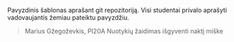 Pavyzdinis šablonas aprašant git repozitoriją. Visi studentai privalo aprašyti vadovaujantis žemiau pateiktu pavyzdžiu.
> Marius Gžegoževkis, PI20A
> Nuotykių žaidimas išgyventi naktį miške

